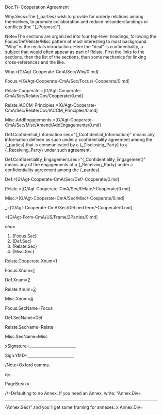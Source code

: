 Doc.Ti=Cooperation Agreement

Why.Secs=The {_parties} wish to provide for orderly relations among themselves, to promote collaboration and reduce misunderstandings or conflicts (the "{_Purpose}").

Note=The sections are organized into four top-level headings, following the Focus/Def/Relate/Misc pattern of most interesting to most background.  "Why" is the recitals introduction.  Here the "deal" is confidentiality, a subject that would often appear as part of Relate.  First the links to the sections, then the list of the sections, then some mechanics for linking cross-references and the like.

Why.=[G/Agt-Cooperate-CmA/Sec/Why/0.md]

Focus.=[G/Agt-Cooperate-CmA/Sec/Focus/-Cooperate/0.md]

Relate.Cooperate.=[G/Agt-Cooperate-CmA/Sec/Relate/Cov/Cooperate/0.md]

Relate.IACCM_Principles.=[G/Agt-Cooperate-CmA/Sec/Relate/Cov/IACCM_Principles/0.md]

Misc.AddEngagements.=[G/Agt-Cooperate-CmA/Sec/Misc/Amend/AddEngagements/0.md]

Def.Confidential_Information.sec="{_Confidential_Information}" means any information defined as such under a confidentiality agreement among the {_parties} that is communicated by a {_Disclosing_Party} to a {_Receiving_Party} under such agreement.

Def.Confidentiality_Engagement.sec="{_Confidentiality_Engagement}" means any of the engagements of a {_Receiving_Party} under a confidentiality agreement among the {_parties}.

Def.=[G/Agt-Cooperate-CmA/Sec/Def/-Cooperate/0.md]

Relate.=[G/Agt-Cooperate-CmA/Sec/Relate/-Cooperate/0.md]

Misc.=[G/Agt-Cooperate-CmA/Sec/Misc/-Cooperate/0.md]

_=[G/Agt-Cooperate-CmA/Sec/DefinedTerm/-Cooperate/0.md]

=[G/Agt-Form-CmA/US/Frame/2Parties/0.md]  

sec=<ol><li>{Focus.Sec}<li>{Def.Sec}<li>{Relate.Sec}<li>{Misc.Sec}</ol>

Relate.Cooperate.Xnum=<a href="#Relate.Cooperate.Sec" class="xref">1</a>

Focus.Xnum=<a href="#Focus.Sec" class="xref">1</a>

Def.Xnum=<a href="#Def.Sec" class="xref">2</a>

Relate.Xnum=<a href="#Relate.Sec" class="xref">3</a>

Misc.Xnum=<a href="#Misc.Sec" class="xref">4</a>

Focus.SecName=Focus

Def.SecName=Def

Relate.SecName=Relate

Misc.SecName=Misc

xSignature=________________________

Sign.YMD=________________________

/Note=Oxford comma.

q=,

PageBreak=</i>

//=Defaulting to no Annex.  If you need an Annex, write: "Annex.Div=<hr>{Annex.Sec}" and you'll get some framing for annexes.
x
Annex.Div=</i>
